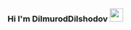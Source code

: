 ### Hi I'm DilmurodDilshodov <img src="https://media.giphy.com/media/hvRJCFzcasrR4ia7z/giphy.gif" width=27px >


